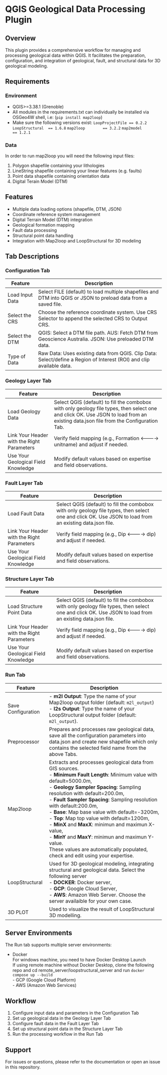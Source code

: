 # QGIS Geological Data Processing Plugin

## Overview
This plugin provides a comprehensive workflow for managing and processing geological data within QGIS. It facilitates the preparation, configuration, and integration of geological, fault, and structural data for 3D geological modeling.

## Requirements
### Environment
- QGIS>=3.38.1 (Grenoble)
- All modules in the requirements.txt can individually be installed via OSGeo4W shell, i.e: (`pip install map2loop`)
- Make sure the following versions exist:
````LoopProjectFile == 0.2.2````
````LoopStructural  == 1.6.8````
````map2loop        == 3.2.2````
````map2model       == 1.2.1````

### Data
In order to run map2loop you will need the following input files:
1. Polygon shapefile containing your lithologies
2. LineString shapefile containing your linear features (e.g. faults)
3. Point data shapefile containing orientation data
4. Digital Terain Model (DTM)

## Features
- Multiple data loading options (shapefile, DTM, JSON)
- Coordinate reference system management
- Digital Terrain Model (DTM) integration
- Geological formation mapping
- Fault data processing
- Structural point data handling
- Integration with Map2loop and LoopStructural for 3D modeling

## Tab Descriptions

### Configuration Tab
| Feature | Description |
|---------|-------------|
| Load Input Data | Select FILE (default) to load multiple shapefiles and DTM into QGIS or JSON to preload data from a saved file. |
| Select the CRS | Choose the reference coordinate system. Use CRS Selector to append the selected CRS to Output CRS. |
| Select the DTM | QGIS: Select a DTM file path. AUS: Fetch DTM from Geoscience Australia. JSON: Use preloaded DTM data. |
| Type of Data | Raw Data: Uses existing data from QGIS. Clip Data: Select/define a Region of Interest (ROI) and clip available data. |


### Geology Layer Tab
| Feature | Description |
|---------|-------------|
| Load Geology Data | Select QGIS (default) to fill the combobox with only geology file types, then select one and click OK. Use JSON to load from an existing data.json file from the Configuration Tab. |
| Link Your Header with the Right Parameters | Verify field mapping (e.g., Formation <----> unitname) and adjust if needed. |
| Use Your Geological Field Knowledge | Modify default values based on expertise and field observations. |


### Fault Layer Tab
| Feature | Description |
|---------|-------------|
| Load Fault Data | Select QGIS (default) to fill the combobox with only geology file types, then select one and click OK. Use JSON to load from an existing data.json file. |
| Link Your Header with the Right Parameters | Verify field mapping (e.g., Dip <----> dip) and adjust if needed. |
| Use Your Geological Field Knowledge | Modify default values based on expertise and field observations. |


### Structure Layer Tab
| Feature | Description |
|---------|-------------|
| Load Structure Point Data | Select QGIS (default) to fill the combobox with only geology file types, then select one and click OK. Use JSON to load from an existing data.json file. |
| Link Your Header with the Right Parameters | Verify field mapping (e.g., Dip <----> dip) and adjust if needed. |
| Use Your Geological Field Knowledge | Modify default values based on expertise and field observations. |


### Run Tab
| Feature | Description |
|---------|-------------|
| Save Configuration | - **m2l Output**: Type the name of your Map2loop output folder (default: `m2l_output`) <br>- **l2s Output**: Type the name of your LoopStructural output folder (default: `m2l_output`). |
| Preprocessor | Prepares and processes raw geological data, save all the configuration parameters into data.json and create new shapefile which only contains the selected field name from the above Tabs.|
| Map2loop | Extracts and processes geological data from GIS sources. <br>- **Minimum Fault Length**: Minimum value with default=5000.0m,<br>- **Geology Sampler Spacing**: Sampling resolution with default=200.0m,<br>- **Fault Sampler Spacing**: Sampling resolution with default:200.0m, <br>- **Base**: Map base value  with default=-3200m, <br>- **Top**: Map top value with default=1200m, <br>- **MinX** and **MaxX**: minimun and maximun X-value, <br>- **MinY** and **MaxY**: minimun and maximun Y-value. <br> These values are automatically populated, check and edit using your expertise. |
| LoopStructural | Used for 3D geological modeling, integrating structural and geological data. Select the following server <br>- **DOCKER**: Docker server, <br>- **GCP**: Google Cloud Server, <br>- **AWS**: Amazon Web Server. Choose the server availaible for your own case.|
| 3D PLOT | Used to visualize the result of LoopStructural 3D modelling.|

## Server Environments
The Run tab supports multiple server environments:
- Docker <br>For windows machine, you need to have Docker Desktop Launch <br>If using remote machine without Docker Desktop, clone the following repo and cd remote_server/loopstructural_server and run `docker compose up --build` 
<br>- GCP (Google Cloud Platform)<br>- AWS (Amazon Web Services)

## Workflow
1. Configure input data and parameters in the Configuration Tab
2. Set up geological data in the Geology Layer Tab
3. Configure fault data in the Fault Layer Tab
4. Set up structural point data in the Structure Layer Tab
5. Run the processing workflow in the Run Tab

## Support
For issues or questions, please refer to the documentation or open an issue in this repository.


